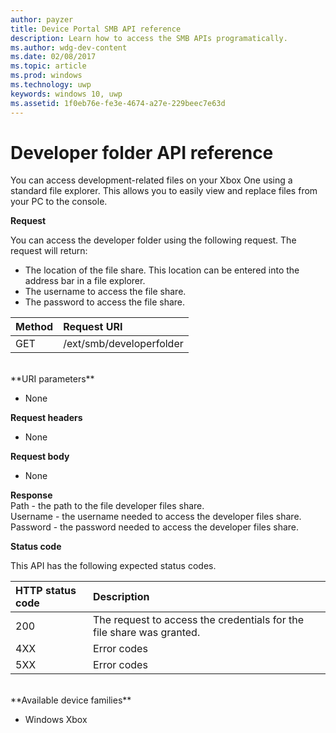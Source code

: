 ```yaml
---
author: payzer
title: Device Portal SMB API reference
description: Learn how to access the SMB APIs programatically.
ms.author: wdg-dev-content
ms.date: 02/08/2017
ms.topic: article
ms.prod: windows
ms.technology: uwp
keywords: windows 10, uwp
ms.assetid: 1f0eb76e-fe3e-4674-a27e-229beec7e63d
---
```


# Developer folder API reference   
You can access development-related files on your Xbox One using a standard file explorer. This allows you to easily view and replace files from your PC to the console.

**Request**

You can access the developer folder using the following request. The request will return:    
* The location of the file share. This location can be entered into the address bar in a file explorer.
* The username to access the file share.
* The password to access the file share.

Method      | Request URI
:------     | :-----
GET | /ext/smb/developerfolder
<br />
**URI parameters**

- None

**Request headers**

- None

**Request body**

- None

**Response**   
Path - the path to the file developer files share.   
Username - the username needed to access the developer files share.   
Password - the password needed to access the developer files share.   

**Status code**

This API has the following expected status codes.

HTTP status code      | Description
:------     | :-----
200 | The request to access the credentials for the file share was granted.
4XX | Error codes
5XX | Error codes
<br />
**Available device families**

* Windows Xbox
